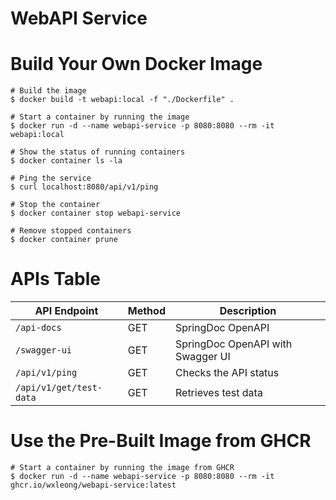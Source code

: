 # WebAPI Service

# Build Your Own Docker Image

```
# Build the image
$ docker build -t webapi:local -f "./Dockerfile" .

# Start a container by running the image
$ docker run -d --name webapi-service -p 8080:8080 --rm -it webapi:local

# Show the status of running containers
$ docker container ls -la

# Ping the service
$ curl localhost:8080/api/v1/ping

# Stop the container
$ docker container stop webapi-service

# Remove stopped containers
$ docker container prune
```

# APIs Table

| API Endpoint | Method | Description |
|--------------|--------|-------------|
| `/api-docs`               | GET    | SpringDoc OpenAPI |
| `/swagger-ui`             | GET    | SpringDoc OpenAPI with Swagger UI |
| `/api/v1/ping`            | GET    | Checks the API status |
| `/api/v1/get/test-data`   | GET    | Retrieves test data |

# Use the Pre-Built Image from GHCR

```
# Start a container by running the image from GHCR
$ docker run -d --name webapi-service -p 8080:8080 --rm -it ghcr.io/wxleong/webapi-service:latest
```
